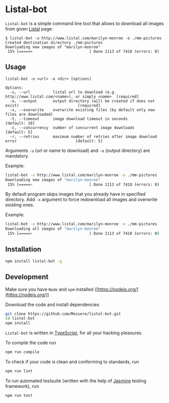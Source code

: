 # Listal-bot

`Listal-bot` is a simple command line tool that allows to download all images
from given [Listal](http://www.listal.com) page:

```text
$ listal-bot -u http://www.listal.com/marilyn-monroe -o ./mm-pictures
Created destination directory ./mm-pictures
Downloading new images of "marilyn-monroe"
 15% [=====>                         ] Done 1113 of 7418 (errors: 0)
```

## Usage

```text
listal-bot -u <url> -o <dir> [options]

Options:
  -u, --url          listal url to download (e.g. http://www.listal.com/<name>), or simply <name>  [required]
  -o, --output       output directory (will be created if does not exist)                          [required]
  -x, --overwrite    overwrite existing files (by default only new files are downloaded)
  -t, --timeout      image download timeout in seconds                                             [default: 10]
  -c, --concurrency  number of concurrent image downloads                                          [default: 5]
  -r, --retries      maximum number of retries after image download error                          [default: 5]
```

Arguments `-u` (url or name to download) and `-o` (output directory) are mandatory.

Example:

```bash
listal-bot -u http://www.listal.com/marilyn-monroe -o ./mm-pictures
Downloading new images of "marilyn-monroe"
 15% [=====>                         ] Done 1113 of 7418 (errors: 0)
```

By default program skips images that you already have in specified directory.
Add `-x` argument to force redownload all images and overwrite existing ones.

Example:

```bash
listal-bot -u http://www.listal.com/marilyn-monroe -o ./mm-pictures
Downloading all images of "marilyn-monroe"
 15% [=====>                         ] Done 1113 of 7418 (errors: 0)
```

## Installation

```bash
npm install listal-bot -g
```

## Development

Make sure you have `Node` and `npm` installed
([https://nodejs.org/](https://nodejs.org/))

Download the code and install dependencies

```bash
git clone https://github.com/Messere/listal-bot.git
cd listal-bot
npm install
```

`Listal-bot` is written in [TypeScript](https://www.typescriptlang.org/), for all your
hacking pleasures.

To compile the code run

```bash
npm run compile
```

To check if your code is clean and conforming to standards, run

```bash
npm run lint
```

To run automated testsuite (written with the help of
[Jasmine](https://jasmine.github.io/) testing framework), run

```bash
npm run test
```
